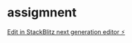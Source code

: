 # assigmnent

[Edit in StackBlitz next generation editor ⚡️](https://stackblitz.com/~/github.com/sarali02/assigmnent)